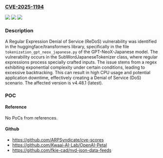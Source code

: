 ### [CVE-2025-1194](https://cve.mitre.org/cgi-bin/cvename.cgi?name=CVE-2025-1194)
![](https://img.shields.io/static/v1?label=Product&message=huggingface%2Ftransformers&color=blue)
![](https://img.shields.io/static/v1?label=Version&message=unspecified%20&color=brightgreen)
![](https://img.shields.io/static/v1?label=Vulnerability&message=CWE-1333%20Inefficient%20Regular%20Expression%20Complexity&color=brightgreen)

### Description

A Regular Expression Denial of Service (ReDoS) vulnerability was identified in the huggingface/transformers library, specifically in the file `tokenization_gpt_neox_japanese.py` of the GPT-NeoX-Japanese model. The vulnerability occurs in the SubWordJapaneseTokenizer class, where regular expressions process specially crafted inputs. The issue stems from a regex exhibiting exponential complexity under certain conditions, leading to excessive backtracking. This can result in high CPU usage and potential application downtime, effectively creating a Denial of Service (DoS) scenario. The affected version is v4.48.1 (latest).

### POC

#### Reference
No PoCs from references.

#### Github
- https://github.com/ARPSyndicate/cve-scores
- https://github.com/Kwaai-AI-Lab/OpenAI-Petal
- https://github.com/fkie-cad/nvd-json-data-feeds

